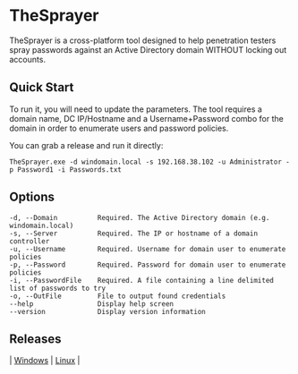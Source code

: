 ﻿# TheSprayer
TheSprayer is a cross-platform tool designed to help penetration testers spray passwords against an Active Directory domain WITHOUT locking out accounts.  

## Quick Start
To run it, you will need to update the parameters.
The tool requires a domain name, DC IP/Hostname and a Username+Password combo for the domain in order to enumerate users and password policies.

You can grab a release and run it directly:
```
TheSprayer.exe -d windomain.local -s 192.168.38.102 -u Administrator -p Password1 -i Passwords.txt
```

## Options
```
-d, --Domain          Required. The Active Directory domain (e.g. windomain.local)
-s, --Server          Required. The IP or hostname of a domain controller
-u, --Username        Required. Username for domain user to enumerate policies
-p, --Password        Required. Password for domain user to enumerate policies
-i, --PasswordFile    Required. A file containing a line delimited list of passwords to try
-o, --OutFile         File to output found credentials
--help                Display help screen
--version             Display version information
```

## Releases
| [Windows](https://github.com/coj337/TheSprayer/releases/latest/download/TheSprayer.exe) |
[Linux](https://github.com/coj337/TheSprayer/releases/latest/download/TheSprayer) |
